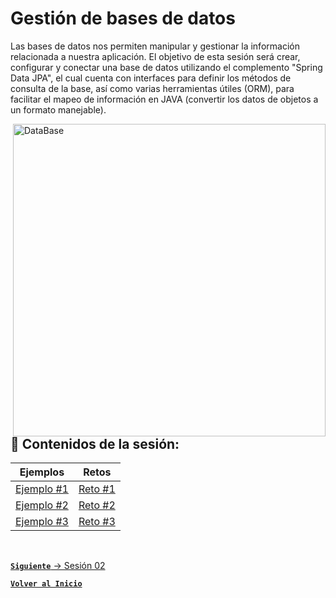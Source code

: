 # Gestión de bases de datos

Las bases de datos nos permiten manipular y gestionar la información relacionada a
nuestra aplicación. El objetivo de esta sesión será crear, configurar y conectar 
una base de datos utilizando el complemento "Spring Data JPA", el cual cuenta con 
interfaces para definir los métodos de consulta de la base, así como varias 
herramientas útiles (ORM), para facilitar el mapeo de información en JAVA (convertir 
los datos de objetos a un formato manejable). 

<img align="right" src="https://blog.kakaocdn.net/dn/s3HLE/btrhdeicykY/7plVbG3s19UlApciwCwpgk/img.png" alt="DataBase" width="500"/>

## :bookmark_tabs: Contenidos de la sesión:

| **Ejemplos**                           | **Retos**                     |
|----------------------------------------|-------------------------------|
| [Ejemplo #1](./work/Ejemplos/Ejemplo1) | [Reto #1](./work/Retos/Reto1) |
| [Ejemplo #2](./work/Ejemplos/Ejemplo2) | [Reto #2](./work/Retos/Reto2) |
| [Ejemplo #3](./work/Ejemplos/Ejemplo3) | [Reto #3](./work/Retos/Reto3) |

<br>

[**`Siguiente`** -> Sesión 02](../Sesion2)

[**`Volver al Inicio`**](../../../)


